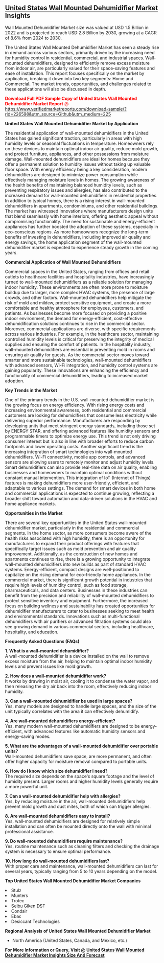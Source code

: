 <h2><a href="https://www.verifiedmarketreports.com/download-sample/?rid=226598&amp;utm_source=Github&amp;utm_medium=225" target="_blank">United States Wall Mounted Dehumidifier Market</a> Insights</h2><p>Wall Mounted Dehumidifier Market size was valued at USD 1.5 Billion in 2022 and is projected to reach USD 2.8 Billion by 2030, growing at a CAGR of 8.6% from 2024 to 2030.</p><p><p>The United States Wall Mounted Dehumidifier Market has seen a steady rise in demand across various sectors, primarily driven by the increasing need for humidity control in residential, commercial, and industrial spaces. Wall-mounted dehumidifiers, designed to efficiently remove excess moisture from indoor air, are particularly valued for their space-saving features and ease of installation. This report focuses specifically on the market by application, breaking it down into two key segments: Home and Commercial. The market trends, opportunities, and challenges related to these applications will also be discussed in depth. <p><span class=""><span style="color: #ff0000;"><strong>Download Full PDF Sample Copy of United States Wall Mounted Dehumidifier Market Report</strong> @ </span><a href="https://www.verifiedmarketreports.com/download-sample/?rid=226598&amp;utm_source=Github&amp;utm_medium=225" target="_blank">https://www.verifiedmarketreports.com/download-sample/?rid=226598&amp;utm_source=Github&amp;utm_medium=225</a></span></p></p> <p><strong>United States Wall Mounted Dehumidifier Market by Application</strong></p> <p>The residential application of wall-mounted dehumidifiers in the United States has gained significant traction, particularly in areas with high humidity levels or seasonal fluctuations in temperature. Homeowners rely on these devices to maintain optimal indoor air quality, reduce mold growth, and protect furniture, appliances, and other possessions from moisture damage. Wall-mounted dehumidifiers are ideal for homes because they offer a permanent solution to humidity issues without taking up valuable floor space. With energy efficiency being a key consideration, modern dehumidifiers are designed to minimize power consumption while effectively managing moisture levels in homes. The growing awareness of the health benefits of maintaining balanced humidity levels, such as preventing respiratory issues and allergies, has also contributed to the increased demand for wall-mounted dehumidifiers in residential properties. In addition to typical homes, there is a rising interest in wall-mounted dehumidifiers in apartments, condominiums, and other residential buildings. The market has witnessed innovations where manufacturers design units that blend seamlessly with home interiors, offering aesthetic appeal without compromising functionality. The need for sustainable and energy-efficient appliances has further boosted the adoption of these systems, especially in eco-conscious regions. As more homeowners recognize the long-term benefits of investing in dehumidifiers, including improved air quality and energy savings, the home application segment of the wall-mounted dehumidifier market is expected to experience steady growth in the coming years.</p> <p><strong>Commercial Application of Wall Mounted Dehumidifiers</strong></p> <p>Commercial spaces in the United States, ranging from offices and retail outlets to healthcare facilities and hospitality industries, have increasingly turned to wall-mounted dehumidifiers as a reliable solution for managing indoor humidity. These environments are often more prone to moisture buildup due to larger, more complex HVAC systems, the presence of large crowds, and other factors. Wall-mounted dehumidifiers help mitigate the risk of mold and mildew, protect sensitive equipment, and create a more comfortable and healthy atmosphere for employees, customers, and patients. As businesses become more focused on providing a positive indoor environment, the demand for energy-efficient, cost-effective dehumidification solutions continues to rise in the commercial sector. Moreover, commercial applications are diverse, with specific requirements across various industries. For example, in the healthcare sector, maintaining controlled humidity levels is critical for preserving the integrity of medical supplies and ensuring the comfort of patients. In the hospitality industry, wall-mounted dehumidifiers are essential in preventing mold in rooms and ensuring air quality for guests. As the commercial sector moves toward smarter and more sustainable technologies, wall-mounted dehumidifiers with advanced sensors, Wi-Fi integration, and humidity control systems are gaining popularity. These innovations are enhancing the efficiency and functionality of commercial dehumidifiers, leading to increased market adoption.</p> <p><strong>Key Trends in the Market</strong></p> <p>One of the primary trends in the U.S. wall-mounted dehumidifier market is the growing focus on energy efficiency. With rising energy costs and increasing environmental awareness, both residential and commercial customers are looking for dehumidifiers that consume less electricity while delivering superior performance. Manufacturers are responding by developing units that meet stringent energy standards, including those set by ENERGY STAR, and offering advanced features like humidity sensors and programmable timers to optimize energy use. This trend is not only driving consumer interest but is also in line with broader efforts to reduce carbon footprints and lower operating costs. Another significant trend is the increasing integration of smart technologies into wall-mounted dehumidifiers. Wi-Fi connectivity, mobile app controls, and advanced sensors are allowing users to remotely monitor and adjust humidity levels. Smart dehumidifiers can also provide real-time data on air quality, enabling businesses and homeowners to maintain optimal conditions without constant manual intervention. This integration of IoT (Internet of Things) features is making dehumidifiers more user-friendly, efficient, and adaptable to various settings. The demand for smart devices in both home and commercial applications is expected to continue growing, reflecting a broader shift toward automation and data-driven solutions in the HVAC and home appliance markets.</p> <p><strong>Opportunities in the Market</strong></p> <p>There are several key opportunities in the United States wall-mounted dehumidifier market, particularly in the residential and commercial segments. In the home sector, as more consumers become aware of the health risks associated with high humidity, there is an opportunity for manufacturers to expand their product offerings with features that specifically target issues such as mold prevention and air quality improvement. Additionally, as the construction of new homes and apartments continues to rise, there is a growing opportunity to integrate wall-mounted dehumidifiers into new builds as part of standard HVAC systems. Energy-efficient, compact designs are well-positioned to capitalize on the rising demand for eco-friendly home appliances. In the commercial market, there is significant growth potential in industries that require high levels of humidity control, such as food storage, pharmaceuticals, and data centers. Businesses in these industries can benefit from the precision and reliability of wall-mounted dehumidifiers to protect sensitive inventory and equipment. Furthermore, the increased focus on building wellness and sustainability has created opportunities for dehumidifier manufacturers to cater to businesses seeking to meet health and environmental standards. Innovations such as multi-functional dehumidifiers with air purifiers or advanced filtration systems could also see growing demand in various commercial sectors, including healthcare, hospitality, and education.</p> <p><strong>Frequently Asked Questions (FAQs)</strong></p> <p><strong>1. What is a wall-mounted dehumidifier?</strong><br> A wall-mounted dehumidifier is a device installed on the wall to remove excess moisture from the air, helping to maintain optimal indoor humidity levels and prevent issues like mold growth.</p> <p><strong>2. How does a wall-mounted dehumidifier work?</strong><br> It works by drawing in moist air, cooling it to condense the water vapor, and then releasing the dry air back into the room, effectively reducing indoor humidity.</p> <p><strong>3. Can a wall-mounted dehumidifier be used in large spaces?</strong><br> Yes, many models are designed to handle large spaces, and the size of the unit typically correlates with the area it can effectively dehumidify.</p> <p><strong>4. Are wall-mounted dehumidifiers energy-efficient?</strong><br> Yes, many modern wall-mounted dehumidifiers are designed to be energy-efficient, with advanced features like automatic humidity sensors and energy-saving modes.</p> <p><strong>5. What are the advantages of a wall-mounted dehumidifier over portable units?</strong><br> Wall-mounted dehumidifiers save space, are more permanent, and often offer higher capacity for moisture removal compared to portable units.</p> <p><strong>6. How do I know which size dehumidifier I need?</strong><br> The required size depends on the space's square footage and the level of humidity present. Larger rooms and higher humidity levels generally require a more powerful unit.</p> <p><strong>7. Can a wall-mounted dehumidifier help with allergies?</strong><br> Yes, by reducing moisture in the air, wall-mounted dehumidifiers help prevent mold growth and dust mites, both of which can trigger allergies.</p> <p><strong>8. Are wall-mounted dehumidifiers easy to install?</strong><br> Yes, wall-mounted dehumidifiers are designed for relatively simple installation and can often be mounted directly onto the wall with minimal professional assistance.</p> <p><strong>9. Do wall-mounted dehumidifiers require maintenance?</strong><br> Yes, routine maintenance such as cleaning filters and checking the drainage system is necessary to ensure optimal performance.</p> <p><strong>10. How long do wall-mounted dehumidifiers last?</strong><br> With proper care and maintenance, wall-mounted dehumidifiers can last for several years, typically ranging from 5 to 10 years depending on the model.</p></p><p><strong>Top United States Wall Mounted Dehumidifier Market Companies</strong></p><div data-test-id=""><p><li>Stulz</li><li> Munters</li><li> Trotec</li><li> Seibu Giken DST</li><li> Condair</li><li> Ebac</li><li> Desiccant Technologies</li></p><div><strong>Regional Analysis of&nbsp;United States Wall Mounted Dehumidifier Market</strong></div><ul><li dir="ltr"><p dir="ltr">North America&nbsp;(United States, Canada, and Mexico, etc.)</p></li></ul><p><strong>For More Information or Query, Visit @&nbsp;</strong><strong><a href="https://www.verifiedmarketreports.com/product/wall-mounted-dehumidifier-market/?utm_source=Github&amp;utm_medium=225" target="_blank">United States Wall Mounted Dehumidifier Market Insights Size And Forecast</a></strong></p></div>
